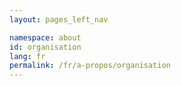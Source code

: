 ```yaml
---
layout: pages_left_nav

namespace: about
id: organisation
lang: fr
permalink: /fr/a-propos/organisation
---
```


